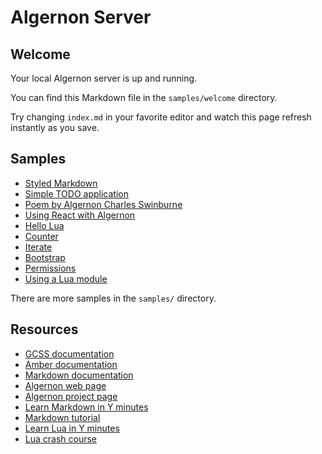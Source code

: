<!--
title: Algernon Server
-->

# Algernon Server

Welcome
-------

Your local Algernon server is up and running.

You can find this Markdown file in the `samples/welcome` directory.

Try changing `index.md` in your favorite editor and watch this page refresh instantly as you save.

Samples
-------

* [Styled Markdown](greetings)
* [Simple TODO application](todo)
* [Poem by Algernon Charles Swinburne](threejs)
* [Using React with Algernon](react_db)
* [Hello Lua](lua)
* [Counter](counter)
* [Iterate](iterate)
* [Bootstrap](bootstrap)
* [Permissions](permissions)
* [Using a Lua module](luamodule)

There are more samples in the `samples/` directory.

Resources
---------

* [GCSS documentation](https://github.com/yosssi/gcss/blob/master/README.md)
* [Amber documentation](https://github.com/eknkc/amber/blob/master/README.md)
* [Markdown documentation](https://daringfireball.net/projects/markdown/basics)
* [Algernon web page](http://algernon.roboticoverlords.org/)
* [Algernon project page](https://github.com/xyproto/algernon/)
* [Learn Markdown in Y minutes](https://learnxinyminutes.com/docs/markdown/)
* [Markdown tutorial](http://markdowntutorial.com/)
* [Learn Lua in Y minutes](https://learnxinyminutes.com/docs/lua/)
* [Lua crash course](http://luatut.com/crash_course.html)
